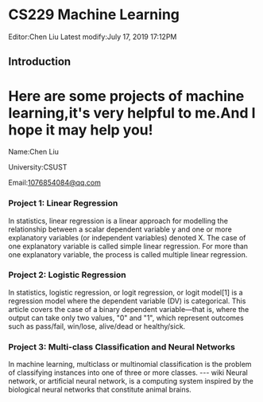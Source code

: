 # CS229 Machine Learning

Editor:Chen Liu  Latest modify:July 17, 2019 17:12PM

## Introduction

Here are some projects of machine learning,it's very helpful to me.And I hope it may help you!
=

Name:Chen Liu

University:CSUST

Email:1076854084@qq.com

### Project 1: Linear Regression
In statistics, linear regression is a linear approach for modelling the relationship between a scalar dependent variable y and one or more explanatory variables (or independent variables) denoted X. The case of one explanatory variable is called simple linear regression. For more than one explanatory variable, the process is called multiple linear regression. 

### Project 2: Logistic Regression
In statistics, logistic regression, or logit regression, or logit model[1] is a regression model where the dependent variable (DV) is categorical. This article covers the case of a binary dependent variable—that is, where the output can take only two values, "0" and "1", which represent outcomes such as pass/fail, win/lose, alive/dead or healthy/sick.

### Project 3: Multi-class Classification and Neural Networks
In machine learning, multiclass or multinomial classification is the problem of classifying instances into one of three or more classes.  --- wiki Neural network, or artificial neural network, is a computing system inspired by the biological neural networks that constitute animal brains.

